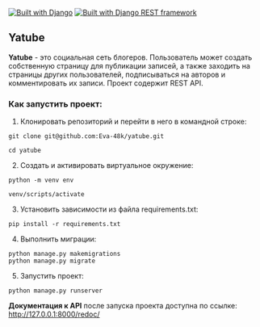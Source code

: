 [![Built with Django](https://img.shields.io/badge/Built_with-Django-32CD32.svg)](https://www.djangoproject.com/)
[![Built with Django REST framework](https://img.shields.io/badge/Built_with-Django_REST_framework-green.svg)](https://www.django-rest-framework.org/)

## Yatube

**Yatube** - это cоциальная сеть блогеров. Пользователь может создать собственную страницу для публикации записей, а также заходить на страницы других пользователей, подписываться на авторов и комментировать их записи. Проект содержит REST API.

### Как запустить проект:

1. Клонировать репозиторий и перейти в него в командной строке:

```
git clone git@github.com:Eva-48k/yatube.git
```

```
cd yatube
```

2. Cоздать и активировать виртуальное окружение:

```
python -m venv env
```

```
venv/scripts/activate
```

3. Установить зависимости из файла requirements.txt:

```
pip install -r requirements.txt
```

4. Выполнить миграции:

```
python manage.py makemigrations
python manage.py migrate
```

5. Запустить проект:

```
python manage.py runserver
```

**Документация к API** после запуска проекта доступна по ссылке: http://127.0.0.1:8000/redoc/

